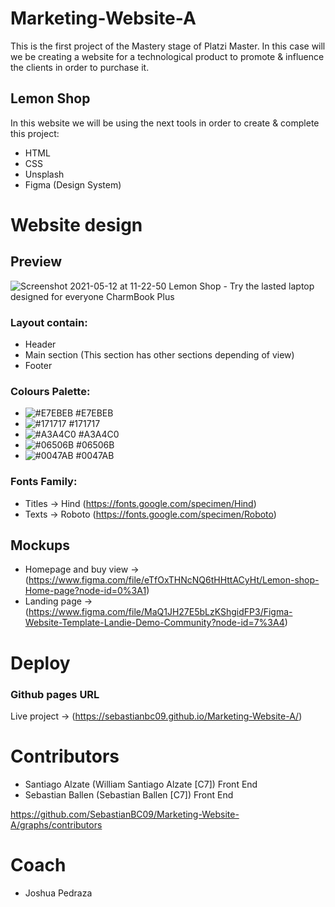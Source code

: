 # Marketing-Website-A

This is the first project of the Mastery stage of Platzi Master. In this case will we be creating a website for a technological product to promote & influence the clients in order to purchase it.

## Lemon Shop
In this website we will be using the next tools in order to create & complete this project:
- HTML
- CSS
- Unsplash
- Figma (Design System)

# Website design
## Preview
![Screenshot 2021-05-12 at 11-22-50 Lemon Shop - Try the lasted laptop designed for everyone CharmBook Plus](https://user-images.githubusercontent.com/53961155/118010265-7b0b7b80-b314-11eb-88e2-27354df311c6.png)

### Layout contain:

- Header
- Main section (This section has other sections depending of view)
- Footer

### Colours Palette:

- ![#E7EBEB](https://via.placeholder.com/15/E7EBEB/000000?text=+) #E7EBEB
- ![#171717](https://via.placeholder.com/15/171717/000000?text=+) #171717
- ![#A3A4C0](https://via.placeholder.com/15/A3A4C0/000000?text=+) #A3A4C0
- ![#06506B](https://via.placeholder.com/15/06506B/000000?text=+) #06506B
- ![#0047AB](https://via.placeholder.com/15/0047AB/000000?text=+) #0047AB

### Fonts Family:

- Titles -> Hind (https://fonts.google.com/specimen/Hind)
- Texts -> Roboto (https://fonts.google.com/specimen/Roboto)

## Mockups

- Homepage and buy view -> (https://www.figma.com/file/eTfOxTHNcNQ6tHHttACyHt/Lemon-shop-Home-page?node-id=0%3A1)
- Landing page -> (https://www.figma.com/file/MaQ1JH27E5bLzKShgidFP3/Figma-Website-Template-Landie-Demo-Community?node-id=7%3A4)

# Deploy
### Github pages URL
Live project -> (https://sebastianbc09.github.io/Marketing-Website-A/)

# Contributors

- Santiago Alzate (William Santiago Alzate [C7]) Front End
- Sebastian Ballen (Sebastian Ballen [C7]) Front End

https://github.com/SebastianBC09/Marketing-Website-A/graphs/contributors

# Coach
- Joshua Pedraza
